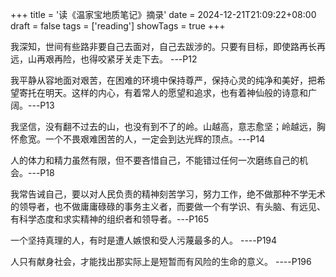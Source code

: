 +++
title = '读《温家宝地质笔记》摘录'
date = 2024-12-21T21:09:22+08:00
draft = false
tags = ['reading']
showTags = true
+++

我深知，世间有些路非要自己去面对，自己去跋涉的。只要有目标，即使路再长再远，山再艰再险，也得咬紧牙关走下去。   ---P12

我平静从容地面对艰苦，在困难的环境中保持尊严，保持心灵的纯净和美好，把希望寄托在明天。这样的内心，有着常人的愿望和追求，也有着神仙般的诗意和广阔。---P13

我坚信，没有翻不过去的山，也没有到不了的岭。山越高，意志愈坚；岭越远，胸怀愈宽。一个不畏艰难困苦的人，一定会到达光辉的顶点。---P14

人的体力和精力虽然有限，但不要吝惜自己，不能错过任何一次磨练自己的机会。---P18

我常告诫自己，要以对人民负责的精神刻苦学习，努力工作，绝不做那种不学无术的领导者，也不做庸庸碌碌的事务主义者，而要做一个有学识、有头脑、有远见、有科学态度和求实精神的组织者和领导者。---P165

一个坚持真理的人，有时是遭人嫉恨和受人污蔑最多的人。 ----P194

人只有献身社会，才能找出那实际上是短暂而有风险的生命的意义。 ----P196
